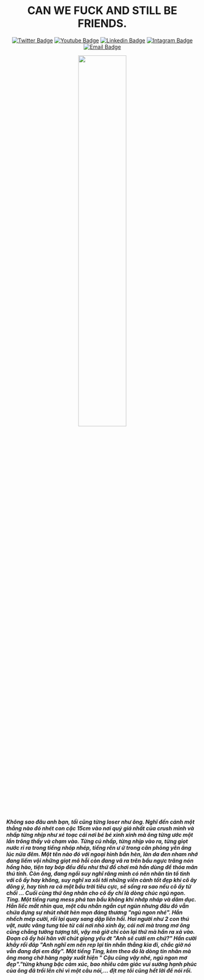 <!-- Header -->
<header>
  <h1 align="center">
    CAN WE FUCK AND STILL BE FRIENDS.
  </h1>

<div align="center">

  [![Twitter Badge](https://img.shields.io/badge/-kiemuchan1212-1ca0f1?style=flat&labelColor=1ca0f1&logo=twitter&logoColor=white&link=https://twitter.com/kiemuchan1212)](https://twitter.com/kiemuchan1212) 
  [![Youtube Badge](https://img.shields.io/badge/-kiemuchan1212-e74c3c?style=flat&labelColor=e74c3c&logo=youtube&logoColor=white)](https://youtube.com/@kiemuchan1212) 
  [![Linkedin Badge](https://img.shields.io/badge/-kiemuchan1212-0e76a8?style=flat&labelColor=0e76a8&logo=linkedin&logoColor=white)](https://www.linkedin.com/in/kiemuchan1212/) 
  [![Intagram Badge](https://img.shields.io/badge/-kiemuchan1212-e84393?style=flat&labelColor=e84393&logo=instagram&logoColor=white)](https://instagram.com/kiemuchan1212) 
  [![Email Badge](https://img.shields.io/badge/-kiemuchan1212-c0392b?style=flat&labelColor=c0392b&logo=gmail&logoColor=white)](mailto:kiemuchan1212@gmail.com)

</div>
<!--   <div align="center">
    <img src="https://github.com/khiemtv1212/khiemtv1212/blob/main/image.JPG" width="50%" height="50%">
  </div> -->
  <div id="header" align="center">
  <img src="https://github.com/kiemuchan1212/kiemuchan1212/blob/main/LEWD_3.gif" width="50%" height="50%"/>
     <br>
  </div>
</header>
<body>

 <h5>Không sao đâu anh bạn, tối cũng từng loser như ông. Nghĩ đến cảnh một thẳng nào đó nhét con cặc 15cm vào nơi quý giá nhất của crush mình và nhấp từng nhịp như xé toạc cái nơi bé bé xinh xinh mà ông từng ước một lần trông thấy và chạm vào.
Từng cú nhấp, từng nhịp vào ra, từng giọt nước rỉ ra trong tiếng nhóp nhép, tiếng rên ư ử trong căn phòng yên ăng lúc nửa đêm. Một tên nào đó với ngoại hình bần hèn, làn da đen nham nhớ đang liếm vội những giọt mô hỗi còn đang vã ra trên bầu ngực trăng nón hồng hào, tiện tay bóp đều đều như thứ đồ chơi mà hần dùng để thóa mãn thú tính. Còn ông, đang ngồi suy nghĩ răng mình có nên nhãn tin tổ tình với cô ấy hay không, suy nghĩ xa xôi tới những viên cảnh tốt đẹp khi cô ây đông ý, hay tính ra cả một bầu trời tiêu cực, sẽ sống ra sao nếu cô ấy từ chối ... Cuối cùng thứ ông nhãn cho cô ấy chí là dòng chúc ngủ ngon.
Ting. Một tiếng rung mess phá tan bầu không khí nhớp nháp và dâm dục. Hắn liếc mắt nhìn qua, một câu nhắn ngắn cụt ngủn nhưng đâu đó vẫn chứa đựng sự nhút nhát hèn mọn đáng thương "ngủ ngon nhé". Hắn nhếch mép cười, rồi lại quay sang dập liên hồi. Hai người như 2 con thú vật, nước văng tung tỏe từ cái nơi nhỏ xinh ây, cái nơi mà trong mơ ông cũng chẳng tưởng tượng tới, vậy mà giờ chỉ còn lại thứ mà hần ra xả vào. Đoạn cô ấy hỏi hãn với chút giọng yếu ớt "Anh sẽ cưới em chứ?" Hần cười khẩy rồi đáp "Anh nghĩ em nên rep lại tin nhắn thẳng kia đi, chắc giờ nó vẫn đang đợi em đấy". Một tiềng Ting, kèm theo đó là dòng tin nhãn mà ông mong chờ hàng ngày xuất hiện " Cậu cũng vậy nhé, ngủ ngon mơ đẹp"."từng khung bậc cảm xúc, bao nhiêu cảm giác vui sướng hạnh phúc của ông đã trồi lên chỉ vì một câu nói,... địt mẹ tôi cũng hết lời để nói rồi.<h5/>

</body>
